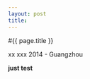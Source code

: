 ```yaml
---
layout: post
title: 
---
```



#{{ page.title }}
<p class="meta">xx xxx 2014 - Guangzhou</p>

**just test**

